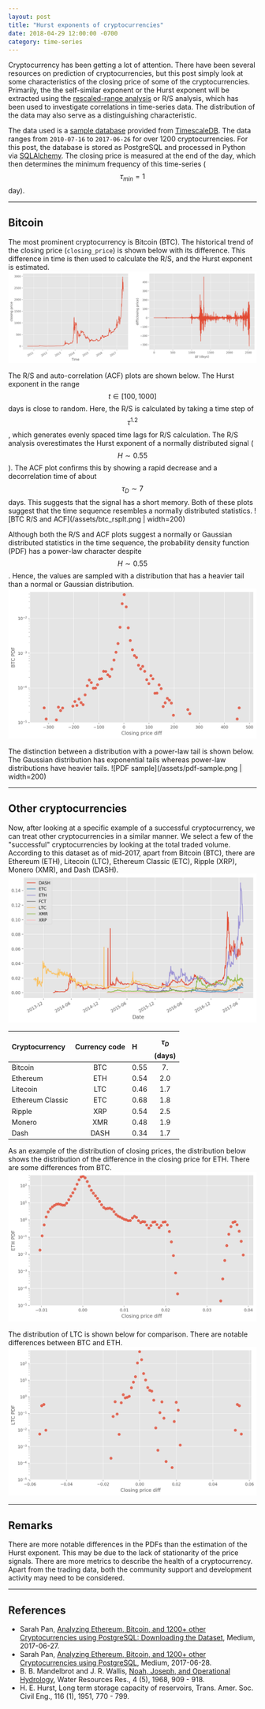 ```yaml
---
layout: post
title: "Hurst exponents of cryptocurrencies"
date: 2018-04-29 12:00:00 -0700
category: time-series
---
```


Cryptocurrency has been getting a lot of attention. There have been several resources on prediction of cryptocurrencies, but this post simply look at some characteristics of the closing price of some of the cryptocurrencies. Primarily, the the self-similar exponent or the Hurst exponent will be extracted using the [rescaled-range analysis](https://en.wikipedia.org/wiki/Rescaled_range) or R/S analysis, which has been used to investigate correlations in time-series data. The distribution of the data may also serve as a distinguishing characteristic.

The data used is a [sample database](https://blog.timescale.com/analyzing-ethereum-bitcoin-and-1200-cryptocurrencies-using-postgresql-downloading-the-dataset-a1bbc2d4d992) provided from [TimescaleDB](https://www.timescale.com/). The data ranges from `2010-07-16` to `2017-06-26` for over 1200 cryptocurrencies. For this post, the database is stored as PostgreSQL and processed in Python via [SQLAlchemy](https://www.sqlalchemy.org/). The closing price is measured at the end of the day, which then determines the minimum frequency of this time-series ($$\tau_{min} = 1$$ day).

---
## Bitcoin

The most prominent cryptocurrency is Bitcoin (BTC). The historical trend of the closing price (`closing_price`) is shown below with its difference. This difference in time is then used to calculate the R/S, and the Hurst exponent is estimated.
![BTC closing price](/assets/btc_closing_price_plt.png)

The R/S and auto-correlation (ACF) plots are shown below. The Hurst exponent in the range $$t \in [100, 1000]$$ days is close to random. Here, the R/S is calculated by taking a time step of $$\tau^{1.2}$$, which generates evenly spaced time lags for R/S calculation. The R/S analysis overestimates the Hurst exponent of a normally distributed signal ($$H \sim 0.55$$). The ACF plot confirms this by showing a rapid decrease and a decorrelation time of about $$\tau_D \sim 7$$ days. This suggests that the signal has a short memory. Both of these plots suggest that the time sequence resembles a normally distributed statistics.
![BTC R/S and ACF](/assets/btc_rsplt.png | width=200)

Although both the R/S and ACF plots suggest a normally or Gaussian distributed statistics in the time sequence, the probability density function (PDF) has a power-law character despite $$H \sim 0.55$$. Hence, the values are sampled with a distribution that has a heavier tail than a normal or Gaussian distribution.
![BTC difference of closing price PDF](/assets/btc_pdfplt.png)

The distinction between a distribution with a power-law tail is shown below. The Gaussian distribution has exponential tails whereas power-law distributions have heavier tails.
![PDF sample](/assets/pdf-sample.png | width=200)

---
## Other cryptocurrencies

Now, after looking at a specific example of a successful cryptocurrency, we can treat other cryptocurrencies in a similar manner. We select a few of the "successful" cryptocurrencies by looking at the total traded volume. According to this dataset as of mid-2017, apart from Bitcoin (BTC), there are Ethereum (ETH), Litecoin (LTC), Ethereum Classic (ETC), Ripple (XRP), Monero (XMR), and Dash (DASH).
![Cryptocurrency closing price](/assets/crypto_closing_price_plt.png)

| Cryptocurrency   | Currency code | H           | $$\tau_D$$ (days) |
|:-----------------|:-------------:|:------------|:-----------------:|
| Bitcoin          | BTC           | 0.55        | 7.                |
| Ethereum         | ETH           | 0.54        | 2.0               |
| Litecoin         | LTC           | 0.46        | 1.7               |
| Ethereum Classic | ETC           | 0.68        | 1.8               |
| Ripple           | XRP           | 0.54        | 2.5               |
| Monero           | XMR           | 0.48        | 1.9               |
| Dash             | DASH          | 0.34        | 1.7               |

As an example of the distribution of closing prices, the distribution below shows the distribution of the difference in the closing price for ETH. There are some differences from BTC.
![ETH difference of closing price PDF](/assets/ETH_pdfplt.png)

The distribution of LTC is shown below for comparison. There are notable differences between BTC and ETH.
![LTC difference of closing price PDF](/assets/LTC_pdfplt.png)

---
## Remarks

There are more notable differences in the PDFs than the estimation of the Hurst exponent. This may be due to the lack of stationarity of the price signals. There are more metrics to describe the health of a cryptocurrency. Apart from the trading data, both the community support and development activity may need to be considered.

---
## References
- Sarah Pan, [Analyzing Ethereum, Bitcoin, and 1200+ other Cryptocurrencies using PostgreSQL: Downloading the Dataset](https://blog.timescale.com/analyzing-ethereum-bitcoin-and-1200-cryptocurrencies-using-postgresql-downloading-the-dataset-a1bbc2d4d992), Medium, 2017-06-27.
- Sarah Pan, [Analyzing Ethereum, Bitcoin, and 1200+ other Cryptocurrencies using PostgreSQL](https://blog.timescale.com/analyzing-ethereum-bitcoin-and-1200-cryptocurrencies-using-postgresql-3958b3662e51), Medium, 2017-06-28.
- B. B. Mandelbrot and J. R. Wallis, [Noah, Joseph, and Operational Hydrology](http://dx.doi.org/10.1029/WR004i005p00909), Water Resources Res., 4 (5), 1968, 909 - 918.
- H. E. Hurst, Long term storage capacity of reservoirs, Trans. Amer. Soc. Civil Eng., 116 (1), 1951, 770 - 799.

